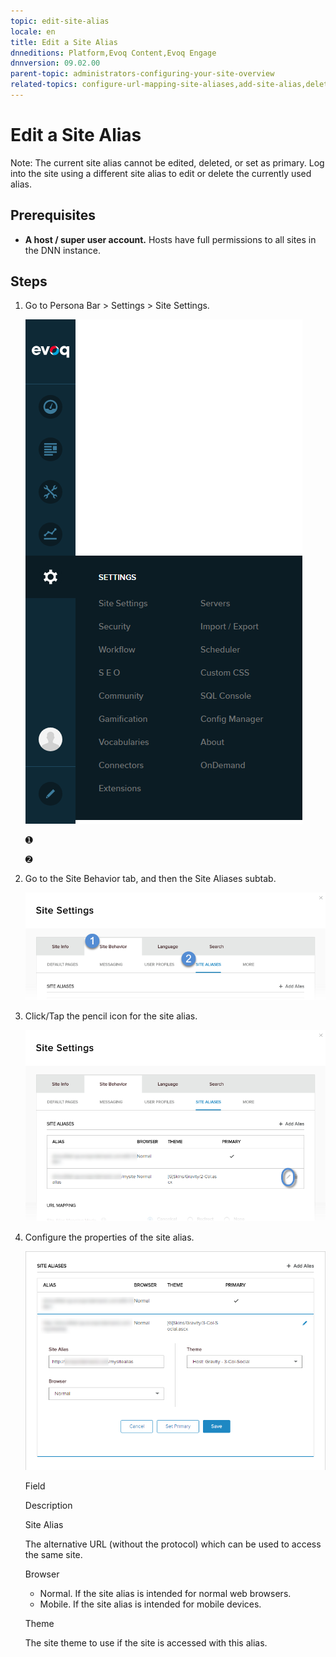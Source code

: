 ```yaml
---
topic: edit-site-alias
locale: en
title: Edit a Site Alias
dnneditions: Platform,Evoq Content,Evoq Engage
dnnversion: 09.02.00
parent-topic: administrators-configuring-your-site-overview
related-topics: configure-url-mapping-site-aliases,add-site-alias,delete-site-alias,change-primary-site-alias
---
```


# Edit a Site Alias

Note: The current site alias cannot be edited, deleted, or set as primary. Log into the site using a different site alias to edit or delete the currently used alias.

## Prerequisites

*   **A host / super user account.** Hosts have full permissions to all sites in the DNN instance.

## Steps

1.  Go to Persona Bar \> Settings \> Site Settings.
    
    ![Persona Bar > Settings > Site Settings](/images/scr-pbar-host-Settings-E91.png)
    
    ➊
    
    ➋
    
2.  Go to the Site Behavior tab, and then the Site Aliases subtab.
    
    ![Site Behavior > Site Aliases](/images/scr-pbtabs-host-Settings-SiteSettings-SiteBehavior-SiteAliases-E90.png)
    
3.  Click/Tap the pencil icon for the site alias.
    
      
    
    ![Site Settings > Site Behavior > Site Aliases — Edit](/images/scr-SiteSettings-SiteBehavior-SiteAliases-Edit-E90.png)
    
      
    
4.  Configure the properties of the site alias.
    
      
    
    ![Site Settings > Site Behavior > Site Aliases — Edit Alias](/images/scr-SiteSettings-SiteBehavior-SiteAliases-EditProperties-E90.png)
    
      
    
    Field
    
    Description
    
    Site Alias
    
    The alternative URL (without the protocol) which can be used to access the same site.
    
    Browser
    
    *   Normal. If the site alias is intended for normal web browsers.
    *   Mobile. If the site alias is intended for mobile devices.
    
    Theme
    
    The site theme to use if the site is accessed with this alias.